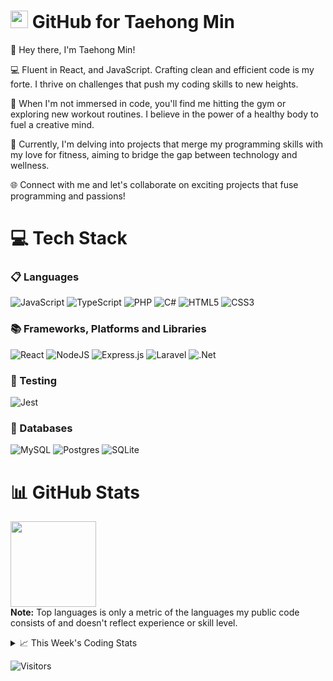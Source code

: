 <!--
<h3 align="center">
  Welcome to Taehong Min's profile!
</h3>
-->
# <img src="https://media.giphy.com/media/hvRJCLFzcasrR4ia7z/giphy.gif" width="28"> GitHub for Taehong Min 

👋 Hey there, I'm Taehong Min!

💻 Fluent in React, and JavaScript. Crafting clean and efficient code is my forte. I thrive on challenges that push my coding skills to new heights.

🚀 When I'm not immersed in code, you'll find me hitting the gym or exploring new workout routines. I believe in the power of a healthy body to fuel a creative mind.

🔗 Currently, I'm delving into projects that merge my programming skills with my love for fitness, aiming to bridge the gap between technology and wellness.

🌐 Connect with me and let's collaborate on exciting projects that fuse programming and passions!
<!---
# 🖥️  Projects

| Year | Title                                    | Technologies                           |
|------|------------------------------------------|----------------------------------------|
| 2023 | [How Old Do I Look](https://github.com/devTaehong/how_old_do_I_look) | ![JavaScript](https://img.shields.io/badge/javascript-%23323330.svg?style=for-the-badge&logo=javascript&logoColor=%23F7DF1E) ![React](https://img.shields.io/badge/react-%2320232a.svg?style=for-the-badge&logo=react&logoColor=%2361DAFB) ![NodeJS](https://img.shields.io/badge/node.js-6DA55F?style=for-the-badge&logo=node.js&logoColor=white) ![Express.js](https://img.shields.io/badge/express.js-%23404d59.svg?style=for-the-badge&logo=express&logoColor=%2361DAFB) ![Jest](https://img.shields.io/badge/-jest-%23C21325?style=for-the-badge&logo=jest&logoColor=white) ![Postgres](https://img.shields.io/badge/postgres-%23316192.svg?style=for-the-badge&logo=postgresql&logoColor=white)|
| 2023 | [Catsgram](https://github.com/devTaehong/catsgram) |![PHP](https://img.shields.io/badge/php-%23777BB4.svg?style=for-the-badge&logo=php&logoColor=white) ![Laravel](https://img.shields.io/badge/laravel-%23FF2D20.svg?style=for-the-badge&logo=laravel&logoColor=white) ![React](https://img.shields.io/badge/react-%2320232a.svg?style=for-the-badge&logo=react&logoColor=%2361DAFB) ![TypeScript](https://img.shields.io/badge/typescript-%23007ACC.svg?style=for-the-badge&logo=typescript&logoColor=white) ![MySQL](https://img.shields.io/badge/mysql-%2300f.svg?style=for-the-badge&logo=mysql&logoColor=white) ![Jest](https://img.shields.io/badge/-jest-%23C21325?style=for-the-badge&logo=jest&logoColor=white)|
| 2022 | [Flight_Tracker](https://github.com/devTaehong/Flight_Tracker) |![C#](https://img.shields.io/badge/c%23-%23239120.svg?style=for-the-badge&logo=c-sharp&logoColor=white) ![.Net](https://img.shields.io/badge/.NET-5C2D91?style=for-the-badge&logo=.net&logoColor=white) ![SQLite](https://img.shields.io/badge/sqlite-%2307405e.svg?style=for-the-badge&logo=sqlite&logoColor=white)|
| 2022 | [Local Note App](https://github.com/devTaehong/Local_Note_App) |![C#](https://img.shields.io/badge/c%23-%23239120.svg?style=for-the-badge&logo=c-sharp&logoColor=white) ![.Net](https://img.shields.io/badge/.NET-5C2D91?style=for-the-badge&logo=.net&logoColor=white) ![SQLite](https://img.shields.io/badge/sqlite-%2307405e.svg?style=for-the-badge&logo=sqlite&logoColor=white)|
| 2022 | [Real Time Flight Tracker](https://github.com/devTaehong/Real_Time_Flight_Tracker) | ![JavaScript](https://img.shields.io/badge/javascript-%23323330.svg?style=for-the-badge&logo=javascript&logoColor=%23F7DF1E) |
| 2020 | [Information on countries of the world](https://github.com/devTaehong/Information-on-countries-of-the-world) | ![Python](https://img.shields.io/badge/python-3670A0?style=for-the-badge&logo=python&logoColor=ffdd54) |
--->
# 💻 Tech Stack
### 📋 Languages 
![JavaScript](https://img.shields.io/badge/javascript-%23323330.svg?style=for-the-badge&logo=javascript&logoColor=%23F7DF1E) 
![TypeScript](https://img.shields.io/badge/typescript-%23007ACC.svg?style=for-the-badge&logo=typescript&logoColor=white)
![PHP](https://img.shields.io/badge/php-%23777BB4.svg?style=for-the-badge&logo=php&logoColor=white) 
![C#](https://img.shields.io/badge/c%23-%23239120.svg?style=for-the-badge&logo=c-sharp&logoColor=white)
![HTML5](https://img.shields.io/badge/html5-%23E34F26.svg?style=for-the-badge&logo=html5&logoColor=white)
![CSS3](https://img.shields.io/badge/css3-%231572B6.svg?style=for-the-badge&logo=css3&logoColor=white)

### 📚 Frameworks, Platforms and Libraries
![React](https://img.shields.io/badge/react-%2320232a.svg?style=for-the-badge&logo=react&logoColor=%2361DAFB)
![NodeJS](https://img.shields.io/badge/node.js-6DA55F?style=for-the-badge&logo=node.js&logoColor=white)
![Express.js](https://img.shields.io/badge/express.js-%23404d59.svg?style=for-the-badge&logo=express&logoColor=%2361DAFB)
![Laravel](https://img.shields.io/badge/laravel-%23FF2D20.svg?style=for-the-badge&logo=laravel&logoColor=white)
![.Net](https://img.shields.io/badge/.NET-5C2D91?style=for-the-badge&logo=.net&logoColor=white)

### 🧪 Testing
![Jest](https://img.shields.io/badge/-jest-%23C21325?style=for-the-badge&logo=jest&logoColor=white)

### 💾 Databases
![MySQL](https://img.shields.io/badge/mysql-%2300f.svg?style=for-the-badge&logo=mysql&logoColor=white)
![Postgres](https://img.shields.io/badge/postgres-%23316192.svg?style=for-the-badge&logo=postgresql&logoColor=white)
![SQLite](https://img.shields.io/badge/sqlite-%2307405e.svg?style=for-the-badge&logo=sqlite&logoColor=white)


# 📊 GitHub Stats
<!--
<a href="https://github.com/DevTaehong/"><img height="137px" src="https://github-readme-stats.vercel.app/api?username=DevTaehong&theme=vue-dark&hide_border=false&include_all_commits=true&count_private=true" />
--->
<!-- wi*quL3fcV -->
<img height="137px" src="https://github-readme-stats.vercel.app/api/top-langs/?username=devtaehong&theme=vue-dark&hide_border=false&include_all_commits=true&count_private=true&layout=compact" /></a>
<br />
<b>Note:</b> Top languages is only a metric of the languages my public code consists of and doesn't reflect experience or skill level.

<!--
# 🌐 Socials
[![LinkedIn](https://img.shields.io/badge/LinkedIn-0077B5?style=for-the-badge&logo=linkedin&logoColor=white)](https://linkedin.com/in/Taehong) 
--->
<!---
# 🐍 My contribution graph get eaten by the snake 

<picture>
  <source media="(prefers-color-scheme: dark)" srcset="https://github.com/DevTaehong/DevTaehong/blob/output/github-contribution-grid-snake-dark.svg">
  <source media="(prefers-color-scheme: light)" srcset="https://github.com/DevTaehong/DevTaehong/blob/output/github-contribution-grid-snake.svg">
  <img alt="Shows snake in light mode and dark mode." src="https://github.com/DevTaehong/DevTaehong/blob/output/github-contribution-grid-snake.svg">
</picture>
--->
<!--
![snake gif](https://github.com/DevTaehong/DevTaehong/blob/output/github-contribution-grid-snake.svg)
![snake gif](https://github.com/DevTaehong/DevTaehong/blob/output/github-contribution-grid-snake-dark.svg)
---->
<details>
    <summary>📈 This Week's Coding Stats</summary>


---

<!--START_SECTION:waka-->
**🐱 My GitHub Data** 

> 📦 580.6 kB Used in GitHub's Storage 
 > 
> 🏆 1,050 Contributions in the Year 2023
 > 
> 🚫 Not Opted to Hire
 > 
> 📜 27 Public Repositories 
 > 
> 🔑 10 Private Repositories 
 > 
📊 **This Week I Spent My Time On** 

```text
🕑︎ Time Zone: America/Halifax

💬 Programming Languages: 
TypeScript               17 hrs 36 mins      █████████████████░░░░░░░░   68.15 % 
TSQL                     6 hrs 53 mins       ███████░░░░░░░░░░░░░░░░░░   26.69 % 
JSON                     31 mins             ░░░░░░░░░░░░░░░░░░░░░░░░░   02.00 % 
ActionScript 3           16 mins             ░░░░░░░░░░░░░░░░░░░░░░░░░   01.09 % 
JavaScript               14 mins             ░░░░░░░░░░░░░░░░░░░░░░░░░   00.93 % 

🔥 Editors: 
VS Code                  25 hrs 50 mins      █████████████████████████   100.00 % 

🐱‍💻 Projects: 
Cohort5_AlgoAlliance_Hipn25 hrs 35 mins      █████████████████████████   99.05 % 
exercise-9-DevTaehong    12 mins             ░░░░░░░░░░░░░░░░░░░░░░░░░   00.80 % 
Worksheet_Backend        2 mins              ░░░░░░░░░░░░░░░░░░░░░░░░░   00.14 % 

💻 Operating System: 
Mac                      25 hrs 50 mins      █████████████████████████   100.00 % 
```

**I Mostly Code in JavaScript** 

```text
JavaScript               23 repos            ██████████░░░░░░░░░░░░░░░   41.82 % 
TypeScript               7 repos             ███░░░░░░░░░░░░░░░░░░░░░░   12.73 % 
C#                       4 repos             ██░░░░░░░░░░░░░░░░░░░░░░░   07.27 % 
CSS                      2 repos             █░░░░░░░░░░░░░░░░░░░░░░░░   03.64 % 
HTML                     2 repos             █░░░░░░░░░░░░░░░░░░░░░░░░   03.64 % 
```




 Last Updated on 21/10/2023 09:12:37 UTC
<!--END_SECTION:waka-->

**These Readme stats are generated using github action [awesome-readme-stats](https://github.com/anmol098/waka-readme-stats)**

NOTE: Top languages does not indicate my skill level or anything like that. It is just a metric of which languages have been hosted by me on GitHub based on the usage across repositories. There are others which I haven't put up on GitHub.
</details>

<!---
![](https://komarev.com/ghpvc/?username=devtaehong&style=for-the-badge)
--->
![Visitors](https://api.visitorbadge.io/api/daily?path=https%3A%2F%2Fgithub.com%2FDevTaehong&label=VISITORS%20TODAY&countColor=%23263759)



